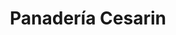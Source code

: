 ---
title: "Panadería Cesarin"
url: /la-chorrera/panaderia-cesarin-calle-jose-maria-riasco/
shop: Bäckerei
---